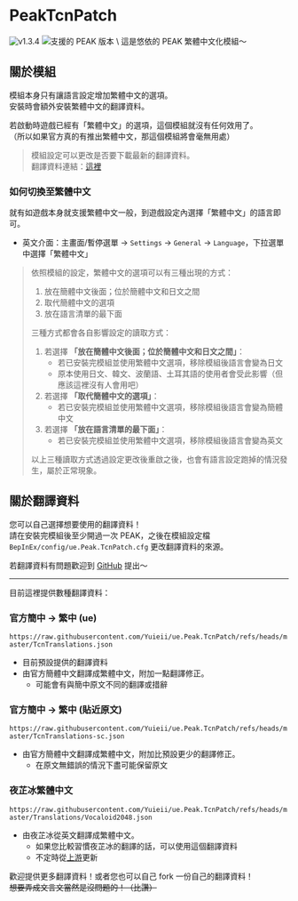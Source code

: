 # PeakTcnPatch
<!-- shields.io: 為什麼他不給我用 JSON 的 endpoint :( -->
![v1.3.4](https://img.shields.io/badge/v1.3.4-blue)
![支援的 PEAK 版本](https://img.shields.io/badge/dynamic/regex?url=https%3A%2F%2Fraw.githubusercontent.com%2FYuieii%2Fue.Peak.TcnPatch%2Frefs%2Fheads%2Fmaster%2FDocs%2FMetadata.json&search=%22GameVersion%22%3A%20%22(.%2B)%22&replace=%241&label=PEAK&color=red) \
這是悠依的 PEAK 繁體中文化模組～

## 關於模組
模組本身只有讓語言設定增加繁體中文的選項。 \
安裝時會額外安裝繁體中文的翻譯資料。

若啟動時遊戲已經有「繁體中文」的選項，這個模組就沒有任何效用了。 \
（所以如果官方真的有推出繁體中文，那這個模組將會毫無用處）

> 模組設定可以更改是否要下載最新的翻譯資料。 \
> 翻譯資料連結：[這裡](https://github.com/Yuieii/ue.Peak.TcnPatch/blob/master/TcnTranslations.json)

### 如何切換至繁體中文
就有如遊戲本身就支援繁體中文一般，到遊戲設定內選擇「繁體中文」的語言即可。
- 英文介面：主畫面/暫停選單 → `Settings` → `General` → `Language`，下拉選單中選擇「繁體中文」

> 依照模組的設定，繁體中文的選項可以有三種出現的方式：
> 1. 放在簡體中文後面；位於簡體中文和日文之間
> 2. 取代簡體中文的選項
> 3. 放在語言清單的最下面
>
> 三種方式都會各自影響設定的讀取方式：
> 1. 若選擇 **「放在簡體中文後面；位於簡體中文和日文之間」**：
>    - 若已安裝完模組並使用繁體中文選項，移除模組後語言會變為日文
>    - 原本使用日文、韓文、波蘭語、土耳其語的使用者會受此影響（但應該這裡沒有人會用吧）
> 2. 若選擇 **「取代簡體中文的選項」**：
>    - 若已安裝完模組並使用繁體中文選項，移除模組後語言會變為簡體中文
> 3. 若選擇 **「放在語言清單的最下面」**：
>    - 若已安裝完模組並使用繁體中文選項，移除模組後語言會變為英文
>
> 以上三種讀取方式透過設定更改後重啟之後，也會有語言設定跑掉的情況發生，屬於正常現象。

## 關於翻譯資料
您可以自己選擇想要使用的翻譯資料！ \
請在安裝完模組後至少開過一次 PEAK，之後在模組設定檔 `BepInEx/config/ue.Peak.TcnPatch.cfg` 更改翻譯資料的來源。

若翻譯資料有問題歡迎到 [GitHub](https://github.com/Yuieii/ue.Peak.TcnPatch/issues) 提出～

---

目前這裡提供數種翻譯資料：

### 官方簡中 → 繁中 (ue)
`https://raw.githubusercontent.com/Yuieii/ue.Peak.TcnPatch/refs/heads/master/TcnTranslations.json`
- 目前預設提供的翻譯資料
- 由官方簡體中文翻譯成繁體中文，附加一點翻譯修正。
  - 可能會有與簡中原文不同的翻譯或措辭

### 官方簡中 → 繁中 (貼近原文)
`https://raw.githubusercontent.com/Yuieii/ue.Peak.TcnPatch/refs/heads/master/TcnTranslations-sc.json`
- 由官方簡體中文翻譯成繁體中文，附加比預設更少的翻譯修正。
  - 在原文無錯誤的情況下盡可能保留原文

### 夜芷冰繁體中文
`https://raw.githubusercontent.com/Yuieii/ue.Peak.TcnPatch/refs/heads/master/Translations/Vocaloid2048.json`
- 由夜芷冰從英文翻譯成繁體中文。
  - 如果您比較習慣夜芷冰的翻譯的話，可以使用這個翻譯資料 
  - 不定時從[上游](https://github.com/Vocaloid2048/PEAK-zh-tw-Translation)更新

歡迎提供更多翻譯資料！或者您也可以自己 fork 一份自己的翻譯資料！ \
~~想要弄成文言文當然是沒問題的！（比讚）~~
